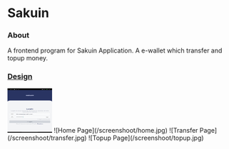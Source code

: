 # Sakuin

### About
A frontend program for Sakuin Application.
A e-wallet which transfer and topup money.

### [Design](https://www.figma.com/file/9h19u8PoQbeaXpSPaOCqY9/Zwallet---Client?node-id=0%3A1)
<img src="/screenshoot/login.jpg" width="100" height="100"/>
![Home Page](/screenshoot/home.jpg)
![Transfer Page](/screenshoot/transfer.jpg)
![Topup Page](/screenshoot/topup.jpg)
